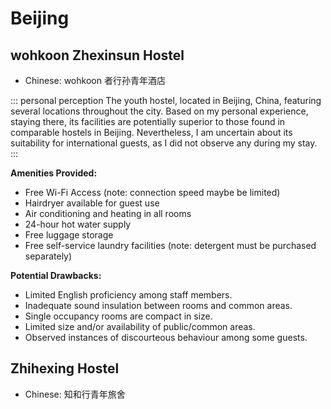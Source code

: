 # Beijing

## wohkoon Zhexinsun Hostel

- Chinese: wohkoon 者行孙青年酒店

::: personal perception
The youth hostel, located in Beijing, China, featuring several locations throughout the city. Based on my personal experience, staying there, its facilities are potentially superior to those found in comparable hostels in Beijing. Nevertheless, I am uncertain about its suitability for international guests, as I did not observe any during my stay.
:::

**Amenities Provided:**

- Free Wi-Fi Access (note: connection speed maybe be limited)
- Hairdryer available for guest use
- Air conditioning and heating in all rooms
- 24-hour hot water supply
- Free luggage storage
- Free self-service laundry facilities (note: detergent must be purchased separately)

**Potential Drawbacks:**

- Limited English proficiency among staff members.
- Inadequate sound insulation between rooms and common areas.
- Single occupancy rooms are compact in size.
- Limited size and/or availability of public/common areas.
- Observed instances of discourteous behaviour among some guests.

## Zhihexing Hostel

- Chinese: 知和行青年旅舍
